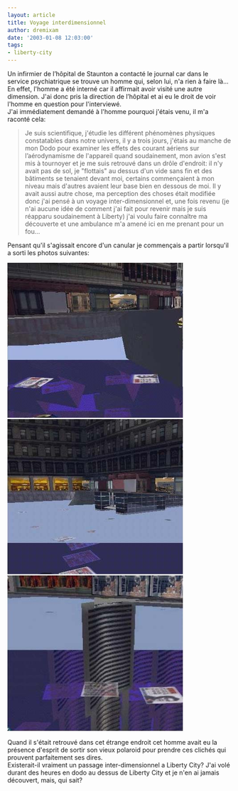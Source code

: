 ```yaml
---
layout: article
title: Voyage interdimensionnel
author: dremixam
date: '2003-01-08 12:03:00'
tags:
- liberty-city
---
```


Un infirmier de l’hôpital de Staunton a contacté le journal car dans le service psychiatrique se trouve un homme qui, selon lui, n'a rien à faire là...  
En effet, l'homme a été interné car il affirmait avoir visité une autre dimension. J'ai donc pris la direction de l’hôpital et ai eu le droit de voir l'homme en question pour l'interviewé.  
J'ai immédiatement demandé à l'homme pourquoi j'étais venu, il m'a raconté cela:

> Je suis scientifique, j'étudie les différent phénomènes physiques constatables dans notre univers, il y a trois jours, j'étais au manche de mon Dodo pour examiner les effets des courant aériens sur l’aérodynamisme de l'appareil quand soudainement, mon avion s'est mis à tournoyer et je me suis retrouvé dans un drôle d'endroit: il n'y avait pas de sol, je "flottais" au dessus d'un vide sans fin et des bâtiments se tenaient devant moi, certains commençaient à mon niveau mais d'autres avaient leur base bien en dessous de moi. Il y avait aussi autre chose, ma perception des choses était modifiée donc j'ai pensé à un voyage inter-dimensionnel et, une fois revenu (je n'ai aucune idée de comment j'ai fait pour revenir mais je suis réapparu soudainement à Liberty) j'ai voulu faire connaître ma découverte et une ambulance m'a amené ici en me prenant pour un fou...

Pensant qu'il s'agissait encore d'un canular je commençais a partir lorsqu'il a sorti les photos suivantes:

![](/content/images/2016/07/otredim1.jpg)
![](/content/images/2016/07/otredim2.jpg)
![](/content/images/2016/07/otredim3.jpg)

Quand il s'était retrouvé dans cet étrange endroit cet homme avait eu la présence d'esprit de sortir son vieux polaroid pour prendre ces clichés qui prouvent parfaitement ses dires.  
Existerait-il vraiment un passage inter-dimensionnel a Liberty City? J'ai volé durant des heures en dodo au dessus de Liberty City et je n'en ai jamais découvert, mais, qui sait?

<!--kg-card-end: markdown-->
